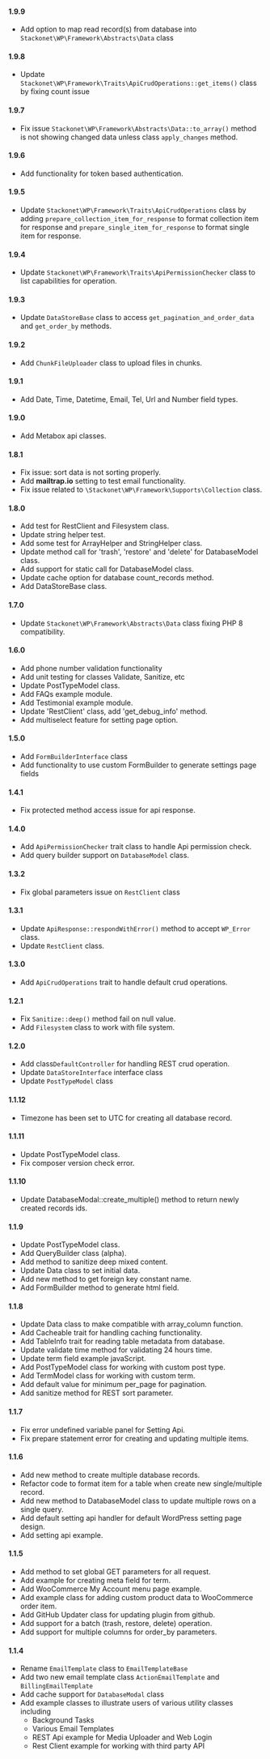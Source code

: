 #### 1.9.9

* Add option to map read record(s) from database into `Stackonet\WP\Framework\Abstracts\Data` class

#### 1.9.8

* Update `Stackonet\WP\Framework\Traits\ApiCrudOperations::get_items()` class by fixing count issue

#### 1.9.7

* Fix issue `Stackonet\WP\Framework\Abstracts\Data::to_array()` method is not showing changed data unless
  class `apply_changes` method.

#### 1.9.6

* Add functionality for token based authentication.

#### 1.9.5

* Update `Stackonet\WP\Framework\Traits\ApiCrudOperations` class by adding `prepare_collection_item_for_response` to
  format collection item for response and `prepare_single_item_for_response` to format single item for response.

#### 1.9.4

* Update `Stackonet\WP\Framework\Traits\ApiPermissionChecker` class to list capabilities for operation.

#### 1.9.3

* Update `DataStoreBase` class to access `get_pagination_and_order_data` and `get_order_by` methods.

#### 1.9.2

* Add `ChunkFileUploader` class to upload files in chunks.

#### 1.9.1

* Add Date, Time, Datetime, Email, Tel, Url and Number field types.

#### 1.9.0

* Add Metabox api classes.

#### 1.8.1

* Fix issue: sort data is not sorting properly.
* Add **mailtrap.io** setting to test email functionality.
* Fix issue related to `\Stackonet\WP\Framework\Supports\Collection` class.

#### 1.8.0

* Add test for RestClient and Filesystem class.
* Update string helper test.
* Add some test for ArrayHelper and StringHelper class.
* Update method call for 'trash', 'restore' and 'delete' for DatabaseModel class.
* Add support for static call for DatabaseModel class.
* Update cache option for database count_records method.
* Add DataStoreBase class.

#### 1.7.0

* Update `Stackonet\WP\Framework\Abstracts\Data` class fixing PHP 8 compatibility.

#### 1.6.0

* Add phone number validation functionality
* Add unit testing for classes Validate, Sanitize, etc
* Update PostTypeModel class.
* Add FAQs example module.
* Add Testimonial example module.
* Update 'RestClient' class, add 'get_debug_info' method.
* Add multiselect feature for setting page option.

#### 1.5.0

* Add `FormBuilderInterface` class
* Add functionality to use custom FormBuilder to generate settings page fields

#### 1.4.1

* Fix protected method access issue for api response.

#### 1.4.0

* Add `ApiPermissionChecker` trait class to handle Api permission check.
* Add query builder support on `DatabaseModel` class.

#### 1.3.2

* Fix global parameters issue on `RestClient` class

#### 1.3.1

* Update `ApiResponse::respondWithError()` method to accept `WP_Error` class.
* Update `RestClient` class.

#### 1.3.0

* Add `ApiCrudOperations` trait to handle default crud operations.

#### 1.2.1

* Fix `Sanitize::deep()` method fail on null value.
* Add `Filesystem` class to work with file system.

#### 1.2.0

* Add class`DefaultController` for handling REST crud operation.
* Update `DataStoreInterface` interface class
* Update `PostTypeModel` class

#### 1.1.12

* Timezone has been set to UTC for creating all database record.

#### 1.1.11

* Update PostTypeModel class.
* Fix composer version check error.

#### 1.1.10

* Update DatabaseModal::create_multiple() method to return newly created records ids.

#### 1.1.9

* Update PostTypeModel class.
* Add QueryBuilder class (alpha).
* Add method to sanitize deep mixed content.
* Update Data class to set initial data.
* Add new method to get foreign key constant name.
* Add FormBuilder method to generate html field.

#### 1.1.8

* Update Data class to make compatible with array_column function.
* Add Cacheable trait for handling caching functionality.
* Add TableInfo trait for reading table metadata from database.
* Update validate time method for validating 24 hours time.
* Update term field example javaScript.
* Add PostTypeModel class for working with custom post type.
* Add TermModel class for working with custom term.
* Add default value for minimum per_page for pagination.
* Add sanitize method for REST sort parameter.

#### 1.1.7

* Fix error undefined variable panel for Setting Api.
* Fix prepare statement error for creating and updating multiple items.

#### 1.1.6

* Add new method to create multiple database records.
* Refactor code to format item for a table when create new single/multiple record.
* Add new method to DatabaseModel class to update multiple rows on a single query.
* Add default setting api handler for default WordPress setting page design.
* Add setting api example.

#### 1.1.5

* Add method to set global GET parameters for all request.
* Add example for creating meta field for term.
* Add WooCommerce My Account menu page example.
* Add example class for adding custom product data to WooCommerce order item.
* Add GitHub Updater class for updating plugin from github.
* Add support for a batch (trash, restore, delete) operation.
* Add support for multiple columns for order_by parameters.

#### 1.1.4

* Rename `EmailTemplate` class to `EmailTemplateBase`
* Add two new email template class `ActionEmailTemplate` and `BillingEmailTemplate`
* Add cache support for `DatabaseModal` class
* Add example classes to illustrate users of various utility classes including
    * Background Tasks
    * Various Email Templates
    * REST Api example for Media Uploader and Web Login
    * Rest Client example for working with third party API
